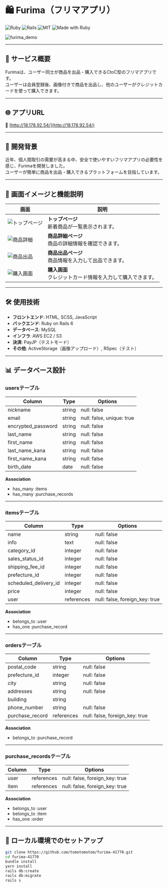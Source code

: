 # 🛍️ Furima（フリマアプリ）

![Ruby](https://img.shields.io/badge/Ruby-3.2.2-red)
![Rails](https://img.shields.io/badge/Rails-6.1.7.3-red)
![MIT](https://img.shields.io/badge/License-MIT-brightgreen)
![Made with Ruby](https://img.shields.io/badge/Made%20with-Ruby-red)

![furima_demo](https://user-images.githubusercontent.com/your-image-path/demo.gif)

---

## 🌟 サービス概要

Furimaは、ユーザー同士が商品を出品・購入できるCtoC型のフリマアプリです。  
ユーザーは会員登録後、画像付きで商品を出品し、他のユーザーがクレジットカードを使って購入できます。

---

## 🌐 アプリURL

🔗 [http://18.178.92.54/](http://18.178.92.54/)

---

## 📝 開発背景

近年、個人間取引の需要が高まる中、安全で使いやすいフリマアプリの必要性を感じ、Furimaを開発しました。  
ユーザーが簡単に商品を出品・購入できるプラットフォームを目指しています。

---

## 📸 画面イメージと機能説明

| 画面 | 説明 |
|---|---|
| ![トップページ](https://gyazo.com/54c5d85a9bdef4d4a7cb4d338c4fb30c) | **トップページ**<br>新着商品が一覧表示されます。 |
| ![商品詳細](https://gyazo.com/c53e6c7a304149590a67ff75693c2b10) | **商品詳細ページ**<br>商品の詳細情報を確認できます。 |
| ![商品出品](https://gyazo.com/7439dc665f3e59268ec7f048c4873e47) | **商品出品ページ**<br>商品情報を入力して出品できます。 |
| ![購入画面](https://gyazo.com/29d7032db905793e8460bde0f20d7dd7) | **購入画面**<br>クレジットカード情報を入力して購入できます。 |

---

## 🛠️ 使用技術

- **フロントエンド**: HTML, SCSS, JavaScript
- **バックエンド**: Ruby on Rails 6
- **データベース**: MySQL
- **インフラ**: AWS EC2 / S3
- **決済**: PayJP（テストモード）
- **その他**: ActiveStorage（画像アップロード）, RSpec（テスト）

---

## 📊 データベース設計

### usersテーブル

| Column             | Type   | Options                   |
|--------------------|--------|---------------------------|
| nickname           | string | null: false               |
| email              | string | null: false, unique: true |
| encrypted_password | string | null: false               |
| last_name          | string | null: false               |
| first_name         | string | null: false               |
| last_name_kana     | string | null: false               |
| first_name_kana    | string | null: false               |
| birth_date         | date   | null: false               |

**Association**

- has_many :items  
- has_many :purchase_records

---

### itemsテーブル

| Column                | Type       | Options                        |
|-----------------------|------------|--------------------------------|
| name                  | string     | null: false                    |
| info                  | text       | null: false                    |
| category_id           | integer    | null: false                    |
| sales_status_id       | integer    | null: false                    |
| shipping_fee_id       | integer    | null: false                    |
| prefecture_id         | integer    | null: false                    |
| scheduled_delivery_id | integer    | null: false                    |
| price                 | integer    | null: false                    |
| user                  | references | null: false, foreign_key: true |

**Association**

- belongs_to :user  
- has_one :purchase_record

---

### ordersテーブル

| Column             | Type       | Options                        |
|--------------------|------------|--------------------------------|
| postal_code        | string     | null: false                    |
| prefecture_id      | integer    | null: false                    |
| city               | string     | null: false                    |
| addresses          | string     | null: false                    |
| building           | string     |                                |
| phone_number       | string     | null: false                    |
| purchase_record    | references | null: false, foreign_key: true |

**Association**

- belongs_to :purchase_record

---

### purchase_recordsテーブル

| Column | Type       | Options                        |
|--------|------------|--------------------------------|
| user   | references | null: false, foreign_key: true |
| item   | references | null: false, foreign_key: true |

**Association**

- belongs_to :user  
- belongs_to :item  
- has_one :order

---

## 🚀 ローカル環境でのセットアップ

```bash
git clone https://github.com/tomotomotom/furima-41770.git
cd furima-41770
bundle install
yarn install
rails db:create
rails db:migrate
rails s
